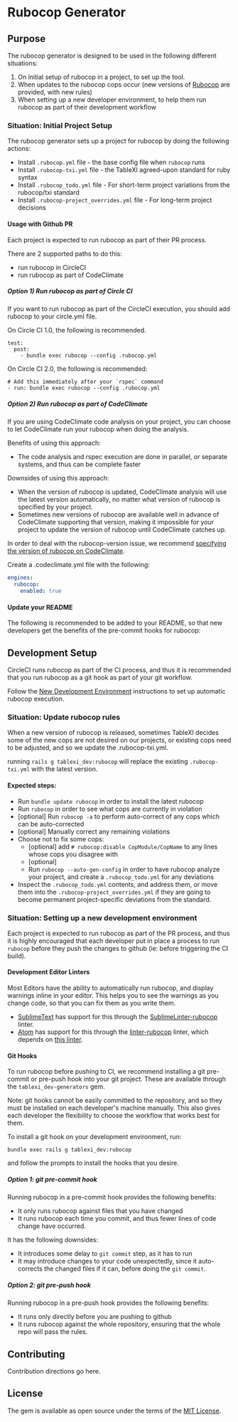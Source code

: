 # Rubocop Generator

## Purpose

The rubocop generator is designed to be used in the following different situations:

1) On initial setup of rubocop in a project, to set up the tool.
2) When updates to the rubocop cops occur (new versions of [Rubocop](https://github.com/bbatsov/rubocop/) are provided, with new rules)
3) When setting up a new developer environment, to help them run rubocop as part of their development workflow

### Situation: Initial Project Setup

The rubocop generator sets up a project for rubocop by doing the following actions:

- Install `.rubocop.yml` file - the base config file when `rubocop` runs
- Install `.rubocop-txi.yml` file - the TableXI agreed-upon standard for ruby syntax
- Install `.rubocop_todo.yml` file - For short-term project variations from the rubocop/txi standard
- Install `.rubocop-project_overrides.yml` file - For long-term project decisions

#### Usage with Github PR

Each project is expected to run rubocop as part of their PR process.

There are 2 supported paths to do this:
- run rubocop in CircleCI
- run rubocop as part of CodeClimate

##### Option 1) Run rubocop as part of Circle CI

If you want to run rubocop as part of the CircleCI execution, you should add rubocop to your circle.yml file.

On Circle CI 1.0, the following is recommended.

```
test:
  post:
    - bundle exec rubocop --config .rubocop.yml

```

On Circle CI 2.0, the following is recommended:

```
# Add this immediately after your `rspec` command
- run: bundle exec rubocop --config .rubocop.yml
```

##### Option 2) Run rubocop as part of CodeClimate

If you are using CodeClimate code analysis on your project, you can choose to let CodeClimate run your rubocop when doing the analysis.

Benefits of using this approach:

- The code analysis and rspec execution are done in parallel, or separate systems, and thus can be complete faster

Downsides of using this approach:

- When the version of rubocop is updated, CodeClimate analysis will use the latest version automatically, no matter what version of rubocop is specified by your project.
- Sometimes new versions of rubocop are available well in advance of CodeClimate supporting that version, making it impossible for your project to update the version of rubocop until CodeClimate catches up.

In order to deal with the rubocop-version issue, we recommend [specifying the version of rubocop on CodeClimate](https://docs.codeclimate.com/v1.0/docs/rubocop#section-using-rubocop-s-newer-versions).

Create a .codeclimate.yml file with the following:

```yml
engines:
  rubocop:
    enabled: true
```

#### Update your README

The following is recommended to be added to your README, so that new developers get the benefits of the pre-commit hooks for rubocop:

## Development Setup

CircleCI runs rubocop as part of the CI process, and thus it is recommended that you run rubocop as a git hook as part of your git workflow.

Follow the [New Development Environment](#situation-setting-up-a-new-development-environment) instructions to set up automatic rubocop execution.

### Situation: Update rubocop rules

When a new version of rubocop is released, sometimes TableXI decides some of the new cops are not desired on our projects, or existing cops need to be adjusted, and so we update the .rubocop-txi.yml.

running `rails g tablexi_dev:rubocop` will replace the existing `.rubocop-txi.yml` with the latest version.

#### Expected steps:

- Run `bundle update rubocop` in order to install the latest rubocop
- Run `rubocop` in order to see what cops are currently in violation
- [optional] Run `rubocop -a` to perform auto-correct of any cops which can be auto-corrected
- [optional] Manually correct any remaining violations
- Choose not to fix some cops:
  - [optional] add `# rubocop:disable CopModule/CopName` to any lines whose cops you disagree with
  - [optional]
  - Run `rubocop --auto-gen-config` in order to have rubocop analyze your project, and create a `.rubocop_todo.yml` for any deviations
- Inspect the `.rubocop_todo.yml` contents, and address them, or move them into the `.rubocop-project_overrides.yml` if they are going to become permanent project-specific deviations from the standard.

### Situation: Setting up a new development environment

Each project is expected to run rubocop as part of the PR process, and thus it is highly encouraged that each developer put in place a process to run `rubocop` before they push the changes to github (ie: before triggering the CI build).

#### Development Editor Linters

Most Editors have the ability to automatically run rubocop, and display warnings inline in your editor. This helps you to see the warnings as you change code, so that you can fix them as you write them.

- [SublimeText](https://www.sublimetext.com/) has support for this through the [SublimeLinter-rubocop](https://github.com/SublimeLinter/SublimeLinter-rubocop) linter.
- [Atom](https://atom.io/) has support for this through the [linter-rubocop](https://atom.io/packages/linter-rubocop) linter, which depends on [this linter](https://github.com/steelbrain/linter).

#### Git Hooks

To run rubocop before pushing to CI, we recommend installing a git pre-commit or pre-push hook into your git project. These are available through the `tablexi_dev-generators` gem.

Note: git hooks cannot be easily committed to the repository, and so they must be installed on each developer's machine manually. This also gives each developer the flexibility to choose the workflow that works best for them.

To install a git hook on your development environment, run:

`bundle exec rails g tablexi_dev:rubocop`

and follow the prompts to install the hooks that you desire.

##### Option 1: git pre-commit hook

Running rubocop in a pre-commit hook provides the following benefits:

- It only runs rubocop against files that you have changed
- It runs rubocop each time you commit, and thus fewer lines of code change have occurred.

It has the following downsides:

- It introduces some delay to `git commit` step, as it has to run
- It may introduce changes to your code unexpectedly, since it auto-corrects the changed files if it can, before doing the `git commit`.

##### Option 2: git pre-push hook

Running rubocop in a pre-push hook provides the following benefits:

- It runs only directly before you are pushing to github
- It runs rubocop against the whole repository, ensuring that the whole repo will pass the rules.

## Contributing
Contribution directions go here.

## License
The gem is available as open source under the terms of the [MIT License](http://opensource.org/licenses/MIT).
